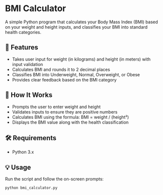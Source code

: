 # BMI Calculator

A simple Python program that calculates your Body Mass Index (BMI) based on your weight and height inputs, and classifies your BMI into standard health categories.

## 🔢 Features
- Takes user input for weight (in kilograms) and height (in meters) with input validation
- Calculates BMI and rounds it to 2 decimal places
- Classifies BMI into Underweight, Normal, Overweight, or Obese
- Provides clear feedback based on the BMI category

## 🚀 How It Works
- Prompts the user to enter weight and height
- Validates inputs to ensure they are positive numbers
- Calculates BMI using the formula: BMI = weight / (height²)
- Displays the BMI value along with the health classification

## 🛠️ Requirements
- Python 3.x

## 💡 Usage
Run the script and follow the on-screen prompts:
```bash
python bmi_calculator.py
